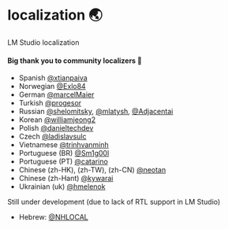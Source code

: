 # localization 🌏
LM Studio localization

#### Big thank you to community localizers 🙏

- Spanish [@xtianpaiva](https://github.com/xtianpaiva)
- Norwegian [@Exlo84](https://github.com/Exlo84)
- German [@marcelMaier](https://github.com/marcelMaier)
- Turkish [@progesor](https://github.com/progesor)
- Russian [@shelomitsky](https://github.com/shelomitsky), [@mlatysh](https://github.com/mlatysh), [@Adjacentai](https://github.com/Adjacentai)
- Korean [@williamjeong2](https://github.com/williamjeong2)
- Polish [@danieltechdev](https://github.com/danieltechdev)
- Czech [@ladislavsulc](https://github.com/ladislavsulc)
- Vietnamese [@trinhvanminh](https://github.com/trinhvanminh)
- Portuguese (BR) [@Sm1g00l](https://github.com/Sm1g00l)
- Portuguese (PT) [@catarino](https://github.com/catarino)
- Chinese (zh-HK), (zh-TW), (zh-CN) [@neotan](https://github.com/neotan)
- Chinese (zh-Hant) [@kywarai](https://github.com/kywarai)
- Ukrainian (uk) [@hmelenok](https://github.com/hmelenok)

Still under development (due to lack of RTL support in LM Studio)
- Hebrew: [@NHLOCAL](https://github.com/NHLOCAL)
